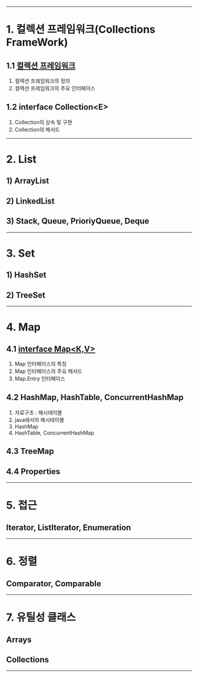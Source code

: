
---

# 1. 컬렉션 프레임워크(Collections FrameWork)

## 1.1 <a href="https://github.com/ttasjwi/CodeSquad-Cocoa2021/blob/master/Note/Collection%20Framework/1.%20%EC%BB%AC%EB%A0%89%EC%85%98%20%ED%94%84%EB%A0%88%EC%9E%84%EC%9B%8C%ED%81%AC(Collections%20FrameWork)/CollectionFrameWork.md" target="_blank">컬렉션 프레임워크</a>
1. 컬렉션 프레임워크의 정의
2. 컬렉션 프레임워크의 주요 인터페이스

## 1.2 interface Collection\<E>
1. Collection<E>의 상속 및 구현
2. Collection<E>의 메서드

---

# 2. List

## 1) ArrayList
## 2) LinkedList
## 3) Stack, Queue, PrioriyQueue, Deque

---

# 3. Set

## 1) HashSet
## 2) TreeSet

---

# 4. Map

## 4.1 <a href="4. Map/4.1 interface Map/Map.md" target="_blank"> interface Map<K,V></a>
1. Map 인터페이스의 특징
2. Map 인터페이스의 주요 메서드
3. Map.Entry 인터페이스


## 4.2 HashMap, HashTable, ConcurrentHashMap
1. 자료구조 : 해시테이블
2. java에서의 해시테이블
3. HashMap
4. HashTable, ConcurrentHashMap
## 4.3 TreeMap
## 4.4 Properties

---

# 5. 접근
## Iterator, ListIterator, Enumeration

---

# 6. 정렬

## Comparator, Comparable

---

# 7. 유틸성 클래스

## Arrays
## Collections

---